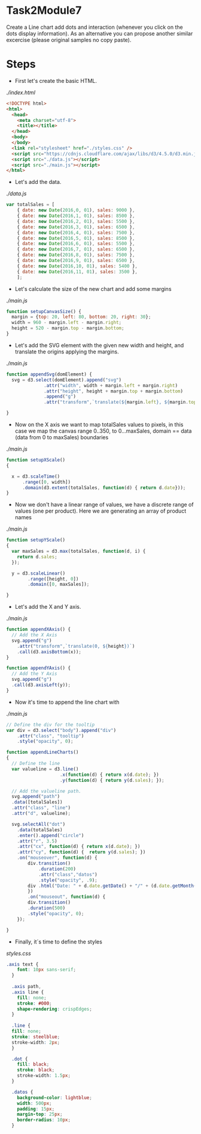 # Task2Module7

Create a Line chart add dots and interaction (whenever you click on the dots display information). As an alternative you can propose another similar excercise (please original samples no copy paste).

# Steps

- First let's create the basic HTML.

_./index.html_

```html
<!DOCTYPE html>
<html>
  <head>
    <meta charset="utf-8">
    <title></title>
  </head>
  <body>
  </body>
  <link rel="stylesheet" href="./styles.css" />
  <script src="https://cdnjs.cloudflare.com/ajax/libs/d3/4.5.0/d3.min.js" charset="utf-8"></script>
  <script src="./data.js"></script>
  <script src="./main.js"></script>
</html>
```

- Let's add the data.

_./data.js_

```javascript
var totalSales = [
    { date: new Date(2016,0, 01), sales: 9000 },
    { date: new Date(2016,1, 01), sales: 8500 },
    { date: new Date(2016,2, 01), sales: 5500 },
    { date: new Date(2016,3, 01), sales: 6500 },
    { date: new Date(2016,4, 01), sales: 7500 },
    { date: new Date(2016,5, 01), sales: 8500 },
    { date: new Date(2016,6, 01), sales: 5500 },
    { date: new Date(2016,7, 01), sales: 6500 },
    { date: new Date(2016,8, 01), sales: 7500 },
    { date: new Date(2016,9, 01), sales: 6500 },
    { date: new Date(2016,10, 01), sales: 5400 },
    { date: new Date(2016,11, 01), sales: 3500 },
    ];
```

- Let's calculate the size of the new chart and add some margins

_./main.js_

```javascript
function setupCanvasSize() {
  margin = {top: 20, left: 80, bottom: 20, right: 30};
  width = 960 - margin.left - margin.right;
  height = 520 - margin.top - margin.bottom;
}
```
- Let's add the SVG element with the given new width and height, and translate the origins applying the margins.

_./main.js_

```javascript
function appendSvg(domElement) {
  svg = d3.select(domElement).append("svg")
              .attr("width", width + margin.left + margin.right)
              .attr("height", height + margin.top + margin.bottom)
              .append("g")
              .attr("transform",`translate(${margin.left}, ${margin.top})`);

}
```

- Now on the X axis we want to map totalSales values to pixels, in this case we map the canvas range 0..350, to 0...maxSales,
domain == data (data from 0 to maxSales) boundaries

_./main.js_

```javascript
function setupXScale()
{

  x = d3.scaleTime()
      .range([0, width])
      .domain(d3.extent(totalSales, function(d) { return d.date}));
}
```

- Now we don't have a linear range of values, we have a discrete range of values (one per product). Here we are generating an array of product names

_./main.js_

```javascript
function setupYScale()
{
  var maxSales = d3.max(totalSales, function(d, i) {
    return d.sales;
  });

  y = d3.scaleLinear()
        .range([height, 0])
        .domain([0, maxSales]);

}
```

- Let's add the X and Y axis.

_./main.js_

```javascript
function appendXAxis() {
  // Add the X Axis
  svg.append("g")
    .attr("transform",`translate(0, ${height})`)
    .call(d3.axisBottom(x));
}

function appendYAxis() {
  // Add the Y Axis
  svg.append("g")
  .call(d3.axisLeft(y));
}
```

- Now it's time to append the line chart with

_./main.js_

```javascript
// Define the div for the tooltip
var div = d3.select("body").append("div")	
    .attr("class", "tooltip")				
    .style("opacity", 0);

function appendLineCharts()
{
  // Define the line
  var valueline = d3.line()
                    .x(function(d) { return x(d.date); })
                    .y(function(d) { return y(d.sales); });

  // Add the valueline path.
  svg.append("path")
  .data([totalSales])
  .attr("class", "line")
  .attr("d", valueline);

  svg.selectAll("dot")
    .data(totalSales)
    .enter().append("circle")
    .attr("r", 3.5)
    .attr("cx", function(d) { return x(d.date); })
    .attr("cy", function(d) {  return y(d.sales); })
    .on("mouseover", function(d) {		
        div.transition()		
            .duration(200)
            .attr("class","datos")			
            .style("opacity", .9);		
        div	.html("Date: " + d.date.getDate() + "/" + (d.date.getMonth()+1) + "/" + d.date.getFullYear() + "<br/>" + "Sales: "  + d.sales)		
        })					
        .on("mouseout", function(d) {		
        div.transition()		
        .duration(500)		
        .style("opacity", 0);	
    });

}
```

- Finally, it´s time to define the styles

_styles.css_

```css
.axis text {
    font: 10px sans-serif;
  }
  
  .axis path,
  .axis line {
    fill: none;
    stroke: #000;
    shape-rendering: crispEdges;
  }
  
  .line {
  fill: none;
  stroke: steelblue;
  stroke-width: 2px;
  }

  .dot {
    fill: black;
    stroke: black;
    stroke-width: 1.5px;
  }

  .datos {
    background-color: lightblue;
    width: 500px;
    padding: 15px;
    margin-top: 25px;
    border-radius: 10px;
  }
```
